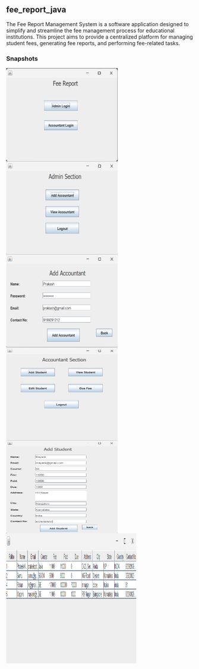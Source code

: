 <h2> fee_report_java </h2>
<p>The Fee Report Management System is a software application designed to simplify and streamline the fee management process for educational institutions. This project aims to provide a centralized platform for managing student fees, generating fee reports, and performing fee-related tasks. </p>

<h3>Snapshots </h3>
<img align="center" alt="PIC" width="300px" height="250px" src="/images/1.png" />
<br>
<img align="center" alt="PIC" width="300px" height="250px" src="/images/2.png" />
<br>
<img align="center" alt="PIC" width="300px" height="250px" src="/images/3.png" />
<br>
<img align="center" alt="PIC" width="300px" height="250px" src="/images/4.png" />
<br>
<img align="center" alt="PIC" width="300px" height="250px" src="/images/5.png" />
<br>
<img align="center" alt="PIC" width="350px" height="350px" src="/images/6.png" />
<br>
